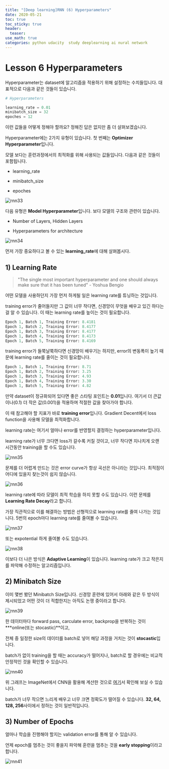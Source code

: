 ```yaml
---
title: "[Deep learning]RNN (6) Hyperparameters"
date: 2020-05-21
toc: true
toc_sticky: true
header:
  teaser: 
use_math: true
categories: python udacity  study deeplearning ai nural network
---
```


#  Lesson 6 Hyperparameters


Hyperparameter는 dataset에 알고리즘을 적용하기 위해 설정하는 수치들입니다. 대표적으로 다음과 같은 것들이 있습니다.

```python
# Hyperparameters

learning_rate = 0.01
minibatch_size = 32
epoches = 12
```

이런 값들을 어떻게 정해야 할까요? 정해진 답은 없지만 좀 더 살펴보겠습니다.

Hyperparameter에는 2가지 유형이 있습니다. 첫 번째는 **Optimizer Hyperparameter**입니다. 

모델 보다는 훈련과정에서의 최적화를 위해 사용되는 값들입니다. 다음과 같은 것들이 포함됩니다.

* learning_rate

* minibatch_size

* epoches

![rnn33](https://drive.google.com/uc?id=1_D2iPZjJ0YYhDU94n3mT9V1-TPqMiMte)

다음 유형은 **Model Hyperparameter**입니다. 보다 모델의 구조와 관련이 있습니다.

* Number of Layers, Hidden Layers

* Hyperparameters for architecture

![rnn34](https://drive.google.com/uc?id=1rjd-MR8HVkR9CZhqswFcM0mpqFk32FMn)

먼저 가장 중요하다고 볼 수 있는 **learning_rate**에 대해 살펴봅시다.


## 1) Learning Rate

> "The single most important hyperparameter and one should always make sure that it has been tuned" - Yoshua Bengio

어떤 모델을 사용하던지 가장 먼저 하게될 일은 learning rate를 튜닝하는 것입니다.

training error가 줄어들지만 그 값이 너무 작다면, 신경망이 무엇을 배우고 있긴 하다는 걸 알 수 있습니다. 이 때는 learning rate를 높이는 것이 필요합니다.

```python
Epoch 1, Batch 1, Training Error: 8.4181
Epoch 1, Batch 2, Training Error: 8.4177
Epoch 1, Batch 3, Training Error: 8.4177
Epoch 1, Batch 4, Training Error: 8.4173
Epoch 1, Batch 5, Training Error: 8.4169
```

training error가 들쭉날쭉하다면 신경망이 배우기는 하지만, error의 변동폭이 높기 때문에 learning rate를 줄이는 것이 필요합니다. 

```python
Epoch 1, Batch 1, Training Error: 8.71
Epoch 1, Batch 2, Training Error: 3.25
Epoch 1, Batch 3, Training Error: 4.93
Epoch 1, Batch 4, Training Error: 3.30
Epoch 1, Batch 5, Training Error: 4.82
```

만약 dataset이 정규화되어 있다면 좋은 스타팅 포인트는 **0.01**입니다. 여기서 더 큰값이나(0.1) 더 작은 값(0.001)을 적용하며 적절한 값을 찾아가야 합니다. 

이 때 참고해야 할 지표가 바로 **training error**입니다. Gradient Decent에서 loss function을 사용해 모델을 최적화합니다. 

learning rate는 여기서 얼마나 error를 반영할지 결정하는 hyperparameter입니다. 

learning rate가 너무 크다면 loss가 갈수록 커질 것이고, 너무 작다면 지나치게 오랜 시간동안 training을 할 수도 있습니다. 

![rnn35](https://drive.google.com/uc?id=1-8tLpJ308RiXethGsoz-oTJfk3vumNPh)

문제를 더 어렵게 만드는 것은 error curve가 항상 곡선은 아니라는 것입니다. 최적점이 어디에 있을지 찾는것이 쉽지 않습니다. 

![rnn36](https://drive.google.com/uc?id=1FL_iyrDpOqd0sJubxs3YMBcEGl_9hiZ2)

learning rate에 따라 모델이 최적 학습을 하지 못할 수도 있습니다. 이런 문제를 **Learning Rate Decay**라고 합니다.  

가장 직관적으로 이를 해결하는 방법은 선형적으로 learning rate를 줄여 나가는 것입니다. 5번의 epoch마다 learning rate를 줄여볼 수 있습니다.

![rnn37](https://drive.google.com/uc?id=1brAICb4sJc2IIVoe_xSyxv3RoO7u03yw)

또는 expotential 하게 줄여볼 수도 있습니다.

![rnn38](https://drive.google.com/uc?id=1f2aa8nqpL7y-aKwMWwS2G4zy4hBfYHeH)

이보다 더 나은 방식은 **Adaptive Learning**이 있습니다. learning rate가 크고 작은지를 파악해 수정하는 알고리즘입니다.


## 2) Minibatch Size

이미 몇번 봤던 Minibatch Size입니다. 신경망 훈련에 있어서 아래와 같은 두 방식이 제시되었고 어떤 것이 더 적합한지는 아직도 논쟁 중이라고 합니다.

![rnn39](https://drive.google.com/uc?id=1yTnIPktjDq2YBnbAaIj527M5_xz7cEn0)

한 데이터마다 forward pass, carculate error, backprop을 반복하는 것이 ***online(또는 stocastic)**이고, 

전체 중 일정한 size의 데이터를 batch로 넣어 해당 과정을 거치는 것이 **stocastic**입니다.

batch가 없이 training을 할 때는 accuracy가 떨어지나, batch로 할 경우에는 비교적 안정적인 것을 확인할 수 있습니다.

![rnn40](https://drive.google.com/uc?id=1IWPhP96pvpEJe6j9HqmTwYN2sqNLY_QM)

위 그래프는 ImageNet에서 CNN을 활용해 계산한 것으로 [여기](https://arxiv.org/abs/1606.02228)서 확인해 보실 수 있습니다.

batch가 너무 작으면 느리게 배우고 너무 크면 정확도가 떨어질 수 있습니다. **32, 64, 128, 256**사이에서 정하는 것이 일반적입니다.


## 3) Number of Epochs

얼마나 학습을 진행해야 할지는 validation error를 통해 알 수 있습니다.

언제 epoch를 멈추는 것이 좋을지 파악해 훈련을 멈추는 것을 **early stopping**이라고 합니다.

![rnn41](https://drive.google.com/uc?id=1Lfg_TEKfeiBuqv9jJA_ecmcL4dXThh3w)

